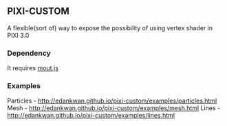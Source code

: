 ## PIXI-CUSTOM

A flexible(sort of) way to expose the possibility of using vertex shader in PIXI 3.0

### Dependency
It requires [mout.js](http://moutjs.com/)

### Examples
Particles - http://edankwan.github.io/pixi-custom/examples/particles.html
Mesh - http://edankwan.github.io/pixi-custom/examples/mesh.html
Lines - http://edankwan.github.io/pixi-custom/examples/lines.html